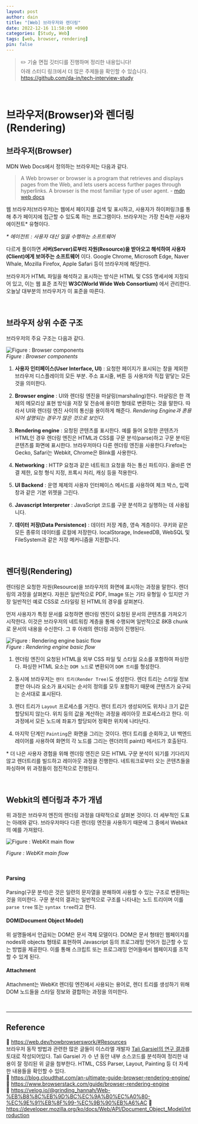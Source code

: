 ```yaml
---
layout: post
author: dain
title: "[Web] 브라우저와 렌더링"
date: 2022-12-16 11:58:00 +0900
categories: [Study, Web]
tags: [web, browser, rendering]
pin: false
---
```


> ✏️ 기술 면접 깃터디를 진행하며 정리한 내용입니다!  
> 아래 스터디 링크에서 더 많은 주제들을 확인할 수 있습니다.  
> https://github.com/da-in/tech-interview-study

<br/>

# 브라우저(Browser)와 렌더링(Rendering)

## 브라우저(Browser)

MDN Web Docs에서 정의하는 브라우저는 다음과 같다.

> A Web browser or browser is a program that retrieves and displays pages from the Web, and lets users access further pages through hyperlinks. A browser is the most familiar type of user agent. - [mdn web docs](https://developer.mozilla.org/en-US/docs/Glossary/Browser)

웹 브라우저(브라우저)는 웹에서 페이지를 검색 및 표시하고, 사용자가 하이퍼링크를 통해 추가 페이지에 접근할 수 있도록 하는 프로그램이다. 브라우저는 가장 친숙한 사용자 에이전트\* 유형이다.

_\* 에이전트 : 사용자 대신 일을 수행하는 소프트웨어_

다르게 풀이하면 **서버(Server)로부터 자원(Resource)을 받아오고 해석하여 사용자(Client)에게 보여주는 소프트웨어** 이다. Google Chrome, Microsoft Edge, Naver Whale, Mozilla Firefox, Apple Safari 등이 브라우저에 해당한다.

브라우저가 HTML 파일을 해석하고 표시하는 방식은 HTML 및 CSS 명세서에 지정되어 있고, 이는 웹 표준 조직인 **W3C(World Wide Web Consortium)** 에서 관리한다. 오늘날 대부분의 브라우저가 이 표준을 따른다.

<br/>

## 브라우저 상위 수준 구조

브라우저의 주요 구조는 다음과 같다.

![Figure : Browser components](https://web-dev.imgix.net/image/T4FyVKpzu4WKF1kBNvXepbi08t52/PgPX6ZMyKSwF6kB8zIhB.png?auto=format&w=500)  
_Figure : Browser components_

1. **사용자 인터페이스(User Interface, UI)** : 요청한 페이지가 표시되는 창을 제외한 브라우저 디스플레이의 모든 부분. 주소 표시줄, 버튼 등 사용자와 직접 맡닿는 모든 것을 의미한다.

2. **Browser engine** : UI와 렌더링 엔진을 마샬링(marshaling)한다. 마샬링은 한 객체의 메모리상 표현 방식을 저장 및 전송에 용이한 형태로 변환하는 것을 말한다. 따라서 UI와 렌더링 엔진 사이의 통신을 용이하게 해준다. _Rendering Engine과 혼용되어 설명되는 경우가 많은 것으로 보인다._

3. **Rendering engine** : 요청된 콘텐츠를 표시한다. 예를 들어 요청한 콘텐츠가 HTML인 경우 렌더링 엔진은 HTML과 CSS를 구문 분석(parse)하고 구문 분석된 콘텐츠를 화면에 표시한다. 브라우저마다 다른 렌더링 엔진을 사용한다.Firefox는 Gecko, Safari는 Webkit, Chrome은 Blink를 사용한다.

4. **Networking** : HTTP 요청과 같은 네트워크 요청을 하는 통신 파트이다. 올바른 연결 제한, 요청 형식 지정, 프록시 처리, 캐싱 등을 적용한다.

5. **UI Backend** : 운영 체제의 사용자 인터페이스 메서드를 사용하여 체크 박스, 입력창과 같은 기본 위젯을 그린다.

6. **Javascript Interpreter** : JavaScript 코드를 구문 분석하고 실행하는 데 사용됩니다.

7. **데이터 저장(Data Persistence)** : 데이터 저장 계층, 영속 계층이다. 쿠키와 같은 모든 종류의 데이터를 로컬에 저장한다. localStorage, IndexedDB, WebSQL 및 FileSystem과 같은 저장 메커니즘을 지원합니다.

<br/>

## 렌더링(Rendering)

렌더링은 요청한 자원(Resource)을 브라우저의 화면에 표시하는 과정을 말한다. 렌더링의 과정을 살펴본다. 자원은 일반적으로 PDF, Image 또는 기타 유형일 수 있지만 가장 일반적인 예로 CSS로 스타일링 된 HTML의 경우를 살펴본다.

먼저 사용자가 특정 문서를 요청하면 렌더링 엔진이 요청된 문서의 콘텐츠를 가져오기 시작한다. 이것은 브라우저의 네트워킹 계층을 통해 수행되며 일반적으로 8KB chunk로 문서의 내용을 수신한다. 그 후 아래의 렌더링 과정이 진행된다.

![Figure : Rendering engine basic flow](https://web-dev.imgix.net/image/T4FyVKpzu4WKF1kBNvXepbi08t52/bPlYx9xODQH4X1KuUNpc.png?auto=format&w=650)  
_Figure : Rendering engine basic flow_

1. 렌더링 엔진이 요청된 HTML을 외부 CSS 파일 및 스타일 요소를 포함하여 파싱한다. 파싱한 HTML 요소는 `DOM 노드`로 변환되어 `DOM 트리`를 형성한다.

2. 동시에 브라우저는 `렌더 트리(Render Tree)`도 생성한다. 렌더 트리는 스타일 정보 뿐만 아니라 요소가 표시되는 순서의 정의를 모두 포함하기 때문에 콘텐츠가 요구되는 순서대로 표시된다.

3. 렌더 트리가 `Layout` 프로세스를 거친다. 렌더 트리가 생성되어도 위치나 크기 값은 할당되지 않는다. 위치 등의 값을 계산하는 과정을 레이아웃 프로세스라고 한다. 이 과정에서 모든 노드에 좌표가 할당되어 정확한 위치에 나타난다.

4. 마지막 단계인 `Painting`은 화면을 그리는 것이다. 렌더 트리를 순회하고, UI 백엔드 레이어를 사용하여 화면의 각 노드를 그리는 렌더러의 paint() 메서드가 호출된다.

\* 더 나은 사용자 경험을 위해 렌더링 엔진은 모든 HTML 구문 분석이 되기를 기다리지 않고 렌더트리를 빌드하고 레이아웃 과정을 진행한다. 네트워크로부터 오는 콘텐츠들을 파싱하며 위 과정들이 점진적으로 진행된다.

<br/>

## Webkit의 렌더링과 추가 개념

위 과정은 브라우저 엔진의 렌더링 과정을 대략적으로 살펴본 것이다. 더 세부적인 도표는 아래와 같다. 브라우저마다 다른 렌더링 엔진을 사용하기 때문에 그 중에서 Webkit의 예를 가져왔다.

![Figure : WebKit main flow](https://web-dev.imgix.net/image/T4FyVKpzu4WKF1kBNvXepbi08t52/S9TJhnMX1cu1vrYuQRqM.png?auto=format&w=650)

_Figure : WebKit main flow_

<br/>

#### Parsing

Parsing(구문 분석)은 것은 일련의 문자열을 분해하여 사용할 수 있는 구조로 변환하는 것을 의미한다. 구문 분석의 결과는 일반적으로 구조를 나타내는 노드 트리이며 이를 `parse tree` 또는 `syntax tree`라고 한다.

#### DOM(Document Object Model)

위 설명들에서 언급되는 DOM은 문서 객체 모델이다. DOM은 문서 형태인 웹페이지를 nodes와 objects 형태로 표현하여 Javascript 등의 프로그래밍 언어가 접근할 수 있는 방법을 제공한다. 이를 통해 스크립트 또는 프로그래밍 언어들에서 웹페이지를 조작할 수 있게 된다.

#### Attachment

Attachment는 WebKit 렌더링 엔진에서 사용되는 용어로, 렌더 트리를 생성하기 위해 DOM 노드들을 스타일 정보와 결합하는 과정을 의미한다.

<br/>

---

## Reference

📄 https://web.dev/howbrowserswork/#Resources  
브라우저 동작 방법과 관련한 많은 글들이 이스라엘 개발자 [Tali Garsiel의 연구 결과](http://taligarsiel.com/Projects/howbrowserswork1.htm)를 토대로 작성되어있다. Tali Garsiel 가 수 년 동안 내부 소스코드를 분석하여 정리한 내용이 잘 정리된 위 글을 첨부한다. HTML, CSS Parser, Layout, Painting 등 더 자세한 내용들을 확인할 수 있다.  
📄 https://blog.cloudthat.com/an-ultimate-guide-browser-rendering-engine/  
📄 https://www.browserstack.com/guide/browser-rendering-engine  
📄 https://velog.io/@grinding_hannah/Web-%EB%B8%8C%EB%9D%BC%EC%9A%B0%EC%A0%80-%EC%9E%91%EB%8F%99-%EC%9B%90%EB%A6%AC
📄 https://developer.mozilla.org/ko/docs/Web/API/Document_Object_Model/Introduction
